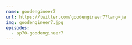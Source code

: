 ```yaml
---
name: goodengineer7
url: https://twitter.com/goodengineer7?lang=ja
img: goodengineer7.jpg
episodes:
  - sp70-goodengineer7
---
```

